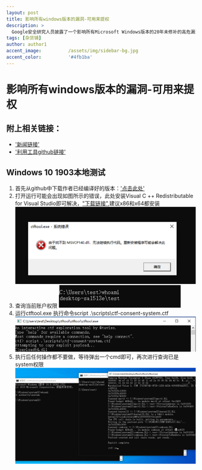 ```yaml
---
layout: post
title: 影响所有windows版本的漏洞-可用来提权
description: >
  Google安全研究人员披露了一个影响所有Microsoft Windows版本的20年未修补的高危漏洞的详细信息，从Windows XP到最新的Windows 10
tags: [杂货铺]
author: author1
accent_image:          /assets/img/sidebar-bg.jpg
accent_color:          '#4fb1ba'
---
```

# 影响所有windows版本的漏洞-可用来提权


## 附上相关链接：
+ ['新闻链接'](https://thehackernews.com/2019/08/ctfmon-windows-vulnerabilities.html)
+ ['利用工具github链接'](https://github.com/taviso/ctftool)


## Windows 10 1903本地测试
1. 首先从github中下载作者已经编译好的版本：['点击此处'](https://github.com/taviso/ctftool/releases)
2. 打开运行可能会出现如图所示的错误，此处安装Visual C ++ Redistributable for Visual Studio即可解决，["下载链接"](https://www.microsoft.com/en-us/download/details.aspx?id=48145),建议x86和x64都安装
  ![Full-width image](/assets/img/docs/ctftoolPrivilegeUpgrading/1.png)
3. 查询当前账户权限
  ![Full-width image](/assets/img/docs/ctftoolPrivilegeUpgrading/2.png)
4. 运行ctftool.exe  执行命令script .\scripts\ctf-consent-system.ctf
  ![Full-width image](/assets/img/docs/ctftoolPrivilegeUpgrading/3.png)
5. 执行后任何操作都不要做，等待弹出一个cmd即可，再次进行查询已是system权限
  ![Full-width image](/assets/img/docs/ctftoolPrivilegeUpgrading/4.png)

